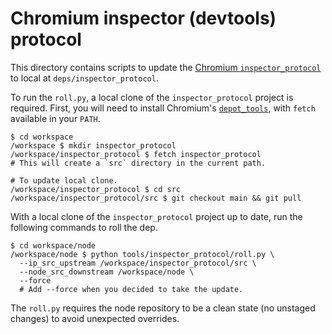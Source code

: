 # Chromium inspector (devtools) protocol

This directory contains scripts to update the [Chromium `inspector_protocol`][]
to local at `deps/inspector_protocol`.

To run the `roll.py`, a local clone of the `inspector_protocol` project is required.
First, you will need to install Chromium's [`depot_tools`][], with `fetch` available
in your `PATH`.

```console
$ cd workspace
/workspace $ mkdir inspector_protocol
/workspace/inspector_protocol $ fetch inspector_protocol
# This will create a `src` directory in the current path.

# To update local clone.
/workspace/inspector_protocol $ cd src
/workspace/inspector_protocol/src $ git checkout main && git pull
```

With a local clone of the `inspector_protocol` project up to date, run the following
commands to roll the dep.

```console
$ cd workspace/node
/workspace/node $ python tools/inspector_protocol/roll.py \
  --ip_src_upstream /workspace/inspector_protocol/src \
  --node_src_downstream /workspace/node \
  --force
  # Add --force when you decided to take the update.
```

The `roll.py` requires the node repository to be a clean state (no unstaged changes)
to avoid unexpected overrides.

[`depot_tools`]: https://commondatastorage.googleapis.com/chrome-infra-docs/flat/depot_tools/docs/html/depot_tools_tutorial.html#_setting_up
[Chromium `inspector_protocol`]: https://chromium.googlesource.com/deps/inspector_protocol/
